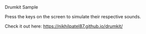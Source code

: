 Drumkit Sample

Press the keys on the screen to simulate their respective sounds.<br/>

Check it out here: https://nikhilpatel87.github.io/drumkit/
